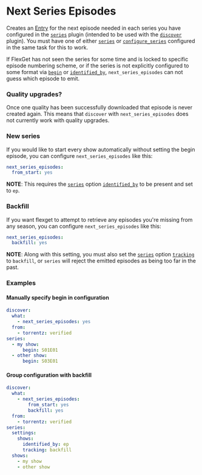 # Next Series Episodes
Creates an [Entry](/Entry) for the next episode needed in each series you have configured in the [`series`](/Plugins/series) plugin (intended to be used with the [`discover`](/Plugins/discover) plugin). You must have one of either [`series`](/Plugins/series) or [`configure_series`](/Plugins/configure_series)  configured in the same task for this to work. 

If FlexGet has not seen the series for some time and is locked to specific episode numbering scheme, or if the series is not explicitly configured to some format via [`begin`](/Plugins/series/begin) or [`identified_by`](/Plugins/series/identified_by), `next_series_episodes` can not guess which episode to emit.

### Quality upgrades?
Once one quality has been successfully downloaded that episode is never created again. This means that ``discover`` with ``next_series_episodes`` does not currently work with quality upgrades.

### New series

If you would like to start every show automatically without setting the begin episode, you can configure ``next_series_episodes`` like this:

```yaml
next_series_episodes:
  from_start: yes
```
**NOTE**: This requires the [`series`](/Plugins/series) option [`identified_by`](/Plugins/series/identified_by) to be present and set to `ep`.

### Backfill

If you want flexget to attempt to retrieve any episodes you're missing from any season, you can configure `next_series_episodes` like this:

```yaml
next_series_episodes:
  backfill: yes
```

**NOTE**: Along with this setting, you must also set the [`series`](/Plugins/series)  option [`tracking`](/Plugins/series/tracking) to `backfill`, or `series` will reject the emitted episodes as being too far in the past.

### Examples

#### Manually specify begin in configuration

```yaml
discover:
  what:
    - next_series_episodes: yes
  from:
    - torrentz: verified
series:
  - my show:
      begin: S01E01
  - other show:
      begin: S03E01
```

#### Group configuration with backfill

```yaml
discover:
  what:
    - next_series_episodes:
        from_start: yes
        backfill: yes
  from:
    - torrentz: verified
series:
  settings:
    shows:
      identified_by: ep
      tracking: backfill
  shows:
    - my show
    - other show
```
